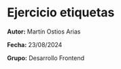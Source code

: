 # Ejercicio etiquetas

**Autor:** Martín Ostios Arias

**Fecha:** 23/08/2024

**Grupo:** Desarrollo Frontend